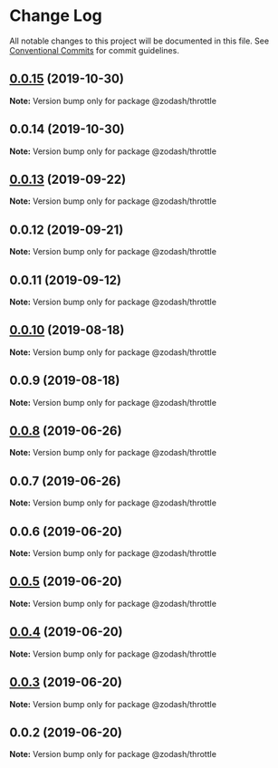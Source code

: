 # Change Log

All notable changes to this project will be documented in this file.
See [Conventional Commits](https://conventionalcommits.org) for commit guidelines.

## [0.0.15](https://github.com/zcorky/zodash/compare/@zodash/throttle@0.0.14...@zodash/throttle@0.0.15) (2019-10-30)

**Note:** Version bump only for package @zodash/throttle





## 0.0.14 (2019-10-30)

**Note:** Version bump only for package @zodash/throttle





## [0.0.13](https://github.com/zcorky/zodash/compare/@zodash/throttle@0.0.12...@zodash/throttle@0.0.13) (2019-09-22)

**Note:** Version bump only for package @zodash/throttle





## 0.0.12 (2019-09-21)

**Note:** Version bump only for package @zodash/throttle





## 0.0.11 (2019-09-12)

**Note:** Version bump only for package @zodash/throttle





## [0.0.10](https://github.com/zcorky/zodash/compare/@zodash/throttle@0.0.9...@zodash/throttle@0.0.10) (2019-08-18)

**Note:** Version bump only for package @zodash/throttle





## 0.0.9 (2019-08-18)

**Note:** Version bump only for package @zodash/throttle





## [0.0.8](https://github.com/zcorky/zodash/compare/@zodash/throttle@0.0.7...@zodash/throttle@0.0.8) (2019-06-26)

**Note:** Version bump only for package @zodash/throttle





## 0.0.7 (2019-06-26)

**Note:** Version bump only for package @zodash/throttle





## 0.0.6 (2019-06-20)

**Note:** Version bump only for package @zodash/throttle





## [0.0.5](https://github.com/zcorky/zodash/compare/@zodash/throttle@0.0.4...@zodash/throttle@0.0.5) (2019-06-20)

**Note:** Version bump only for package @zodash/throttle





## [0.0.4](https://github.com/zcorky/zodash/compare/@zodash/throttle@0.0.3...@zodash/throttle@0.0.4) (2019-06-20)

**Note:** Version bump only for package @zodash/throttle





## [0.0.3](https://github.com/zcorky/zodash/compare/@zodash/throttle@0.0.2...@zodash/throttle@0.0.3) (2019-06-20)

**Note:** Version bump only for package @zodash/throttle





## 0.0.2 (2019-06-20)

**Note:** Version bump only for package @zodash/throttle
